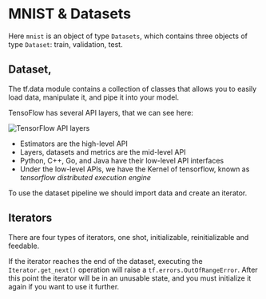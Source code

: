 # MNIST & Datasets

Here `mnist` is an object of type `Datasets`, which contains three objects of type `Dataset`: train, validation, test.

## Dataset,

The tf.data module contains a collection of classes that allows you to easily load data, manipulate it, and pipe it into your model.

TensoFlow has several API layers, that we can see here:

![TensorFlow API layers](https://www.tensorflow.org/images/tensorflow_programming_environment.png)

  * Estimators are the high-level API
  * Layers, datasets and metrics are the mid-level API
  * Python, C++, Go, and Java have their low-level API interfaces
  * Under the low-level APIs, we have the Kernel of tensorflow, known as _tensorflow distributed execution engine_

To use the dataset pipeline we should import data and create an iterator.

## Iterators

There are four types of iterators, one shot, initializable, reinitializable and feedable.

If the iterator reaches the end of the dataset, executing the `Iterator.get_next()`
operation will raise a `tf.errors.OutOfRangeError`. After this point the iterator
will be in an unusable state, and you must initialize it again if you want to use
it further.
